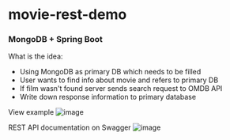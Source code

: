 # movie-rest-demo

### MongoDB + Spring Boot

What is the idea:
- Using MongoDB as primary DB which needs to be filled
- User wants to find info about movie and refers to primary DB
- If film wasn't found server sends search request to OMDB API
- Write down response information to primary database

View example
![image](https://user-images.githubusercontent.com/35590424/60283546-0f7fb700-9912-11e9-9b6a-ff231eca4d68.png)

REST API documentation on Swagger
![image](https://user-images.githubusercontent.com/35590424/60283639-55d51600-9912-11e9-97f5-7517aeb36f79.png)
